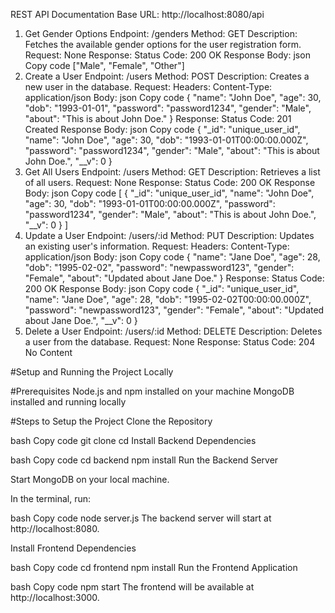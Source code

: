 REST API Documentation
Base URL:
http://localhost:8080/api

1. Get Gender Options
Endpoint: /genders
Method: GET
Description: Fetches the available gender options for the user registration form.
Request: None
Response:
Status Code: 200 OK
Response Body:
json
Copy code
["Male", "Female", "Other"]
2. Create a User
Endpoint: /users
Method: POST
Description: Creates a new user in the database.
Request:
Headers:
Content-Type: application/json
Body:
json
Copy code
{
  "name": "John Doe",
  "age": 30,
  "dob": "1993-01-01",
  "password": "password1234",
  "gender": "Male",
  "about": "This is about John Doe."
}
Response:
Status Code: 201 Created
Response Body:
json
Copy code
{
  "_id": "unique_user_id",
  "name": "John Doe",
  "age": 30,
  "dob": "1993-01-01T00:00:00.000Z",
  "password": "password1234",
  "gender": "Male",
  "about": "This is about John Doe.",
  "__v": 0
}
3. Get All Users
Endpoint: /users
Method: GET
Description: Retrieves a list of all users.
Request: None
Response:
Status Code: 200 OK
Response Body:
json
Copy code
[
  {
    "_id": "unique_user_id",
    "name": "John Doe",
    "age": 30,
    "dob": "1993-01-01T00:00:00.000Z",
    "password": "password1234",
    "gender": "Male",
    "about": "This is about John Doe.",
    "__v": 0
  }
]
4. Update a User
Endpoint: /users/:id
Method: PUT
Description: Updates an existing user's information.
Request:
Headers:
Content-Type: application/json
Body:
json
Copy code
{
  "name": "Jane Doe",
  "age": 28,
  "dob": "1995-02-02",
  "password": "newpassword123",
  "gender": "Female",
  "about": "Updated about Jane Doe."
}
Response:
Status Code: 200 OK
Response Body:
json
Copy code
{
  "_id": "unique_user_id",
  "name": "Jane Doe",
  "age": 28,
  "dob": "1995-02-02T00:00:00.000Z",
  "password": "newpassword123",
  "gender": "Female",
  "about": "Updated about Jane Doe.",
  "__v": 0
}
5. Delete a User
Endpoint: /users/:id
Method: DELETE
Description: Deletes a user from the database.
Request: None
Response:
Status Code: 204 No Content



#Setup and Running the Project Locally

#Prerequisites
Node.js and npm installed on your machine
MongoDB installed and running locally

#Steps to Setup the Project
Clone the Repository

bash
Copy code
git clone <repository-url>
cd <project-directory>
Install Backend Dependencies

bash
Copy code
cd backend
npm install
Run the Backend Server

Start MongoDB on your local machine.

In the terminal, run:

bash
Copy code
node server.js
The backend server will start at http://localhost:8080.

Install Frontend Dependencies

bash
Copy code
cd frontend
npm install
Run the Frontend Application

bash
Copy code
npm start
The frontend will be available at http://localhost:3000.